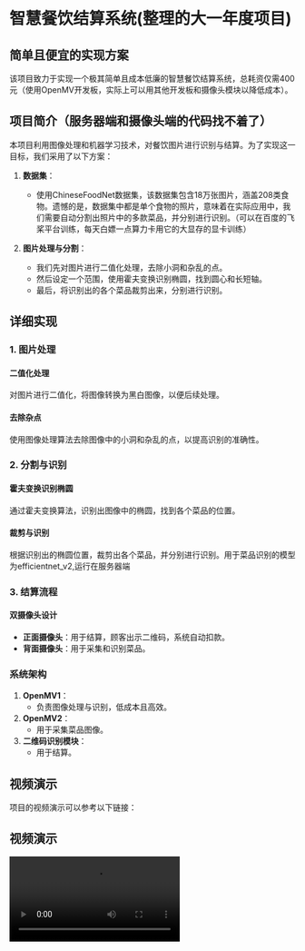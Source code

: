 # 智慧餐饮结算系统(整理的大一年度项目)
## 简单且便宜的实现方案

该项目致力于实现一个极其简单且成本低廉的智慧餐饮结算系统，总耗资仅需400元（使用OpenMV开发板，实际上可以用其他开发板和摄像头模块以降低成本）。

## 项目简介（服务器端和摄像头端的代码找不着了）

本项目利用图像处理和机器学习技术，对餐饮图片进行识别与结算。为了实现这一目标，我们采用了以下方案：

1. **数据集**：
    - 使用ChineseFoodNet数据集，该数据集包含18万张图片，涵盖208类食物。遗憾的是，数据集中都是单个食物的照片，意味着在实际应用中，我们需要自动分割出照片中的多款菜品，并分别进行识别。（可以在百度的飞桨平台训练，每天白嫖一点算力卡用它的大显存的显卡训练）

2. **图片处理与分割**：
    - 我们先对图片进行二值化处理，去除小洞和杂乱的点。
    - 然后设定一个范围，使用霍夫变换识别椭圆，找到圆心和长短轴。
    - 最后，将识别出的各个菜品裁剪出来，分别进行识别。

## 详细实现

### 1. 图片处理

#### 二值化处理
对图片进行二值化，将图像转换为黑白图像，以便后续处理。

#### 去除杂点
使用图像处理算法去除图像中的小洞和杂乱的点，以提高识别的准确性。

### 2. 分割与识别

#### 霍夫变换识别椭圆
通过霍夫变换算法，识别出图像中的椭圆，找到各个菜品的位置。

#### 裁剪与识别
根据识别出的椭圆位置，裁剪出各个菜品，并分别进行识别。用于菜品识别的模型为efficientnet_v2,运行在服务器端


### 3. 结算流程

#### 双摄像头设计
- **正面摄像头**：用于结算，顾客出示二维码，系统自动扣款。
- **背面摄像头**：用于采集和识别菜品。

### 系统架构

1. **OpenMV1**：
    - 负责图像处理与识别，低成本且高效。
2. **OpenMV2**：
    - 用于采集菜品图像。
3. **二维码识别模块**：
    - 用于结算。

## 视频演示
项目的视频演示可以参考以下链接：
## 视频演示
<video  src="https://github.com/xiaolong-li1/-/assets/118044517/cb1d7b1b-0e68-4b15-a0e7-afd03b6db4e6" type="video/mp4"> 



